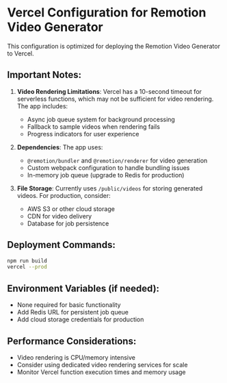 # Vercel Configuration for Remotion Video Generator

This configuration is optimized for deploying the Remotion Video Generator to Vercel.

## Important Notes:

1. **Video Rendering Limitations**: Vercel has a 10-second timeout for serverless functions, which may not be sufficient for video rendering. The app includes:
   - Async job queue system for background processing
   - Fallback to sample videos when rendering fails
   - Progress indicators for user experience

2. **Dependencies**: The app uses:
   - `@remotion/bundler` and `@remotion/renderer` for video generation
   - Custom webpack configuration to handle bundling issues
   - In-memory job queue (upgrade to Redis for production)

3. **File Storage**: Currently uses `/public/videos` for storing generated videos. For production, consider:
   - AWS S3 or other cloud storage
   - CDN for video delivery
   - Database for job persistence

## Deployment Commands:

```bash
npm run build
vercel --prod
```

## Environment Variables (if needed):
- None required for basic functionality
- Add Redis URL for persistent job queue
- Add cloud storage credentials for production

## Performance Considerations:
- Video rendering is CPU/memory intensive
- Consider using dedicated video rendering services for scale
- Monitor Vercel function execution times and memory usage
